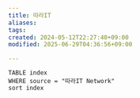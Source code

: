 ```yaml
---
title: 따라IT
aliases: 
tags: 
created: 2024-05-12T22:27:40+09:00
modified: 2025-06-29T04:36:56+09:00

---
```


```dataview
TABLE index
WHERE source = "따라IT Network"
sort index
```
